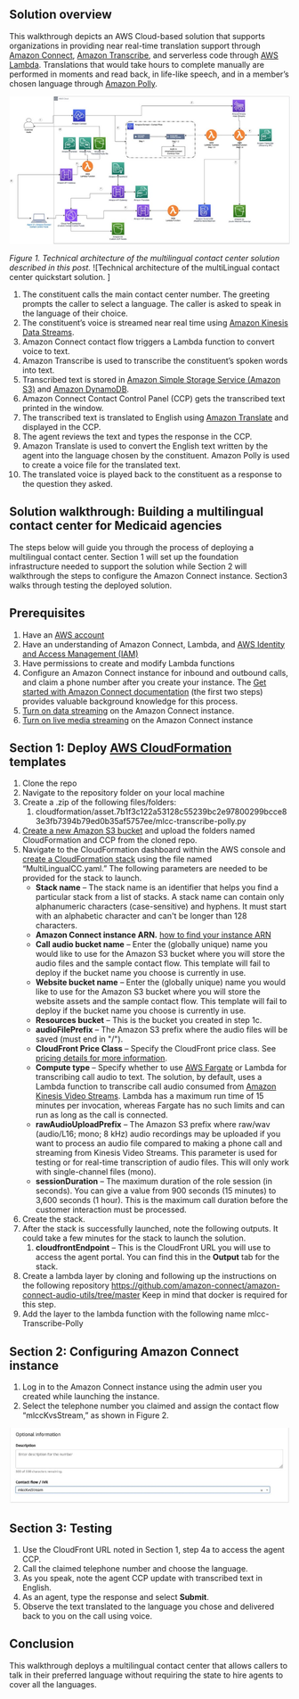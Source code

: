 
## Solution overview

This walkthrough depicts an AWS Cloud-based solution that supports  organizations in providing near real-time translation  support through [Amazon Connect](https://aws.amazon.com/connect/), [Amazon Transcribe](https://aws.amazon.com/transcribe/), and serverless code through [AWS Lambda](https://aws.amazon.com/lambda/). Translations that would take hours to complete manually are performed in moments and read back, in life-like speech, and in a member’s chosen language through [Amazon Polly](https://aws.amazon.com/polly/). 

![alt text](https://github.com/aws-samples/amazon-connect-live-agent-translation/blob/main/img/Architecture.jpg)

_Figure 1. Technical architecture of the multilingual contact center solution described in this post._ ![Technical architecture of the multiLingual contact center quickstart solution. ]

1. The constituent calls the main contact center number. The greeting prompts the caller to select a language. The caller is asked to speak in the language of their choice.
2. The constituent’s voice is streamed near real time using [Amazon Kinesis Data Streams](https://aws.amazon.com/kinesis/data-streams/).
3. Amazon Connect contact flow triggers a Lambda function to convert voice to text.
4. Amazon Transcribe is used to transcribe the constituent’s spoken words into text.
5. Transcribed text is stored in [Amazon Simple Storage Service (Amazon S3)](https://aws.amazon.com/s3/) and [Amazon DynamoDB](https://aws.amazon.com/dynamodb/).
6. Amazon Connect Contact Control Panel (CCP) gets the transcribed text printed in the window.
7. The transcribed text is translated to English using [Amazon Translate](https://aws.amazon.com/translate/) and displayed in the CCP.
8. The agent reviews the text and types the response in the CCP.
9. Amazon Translate is used to convert the English text written by the agent into the language chosen by the constituent. Amazon Polly is used to create a voice file for the translated text.
10. The translated voice is played back to the constituent as a response to the question they asked.

## Solution walkthrough: Building a multilingual contact center for Medicaid agencies

The steps below will guide you through the process of deploying a multilingual contact center. Section 1 will set up the foundation infrastructure needed to support the solution while Section 2 will walkthrough the steps to configure the Amazon Connect instance. Section3 walks through testing the deployed solution.


## Prerequisites

1. Have an [AWS account](https://signin.aws.amazon.com/signin?redirect_uri=https%3A%2F%2Fportal.aws.amazon.com%2Fbilling%2Fsignup%2Fresume&client_id=signup)
2. Have an understanding of Amazon Connect, Lambda, and [AWS Identity and Access Management (IAM)](https://aws.amazon.com/iam/)
3. Have permissions to create and modify Lambda functions
4. Configure an Amazon Connect instance for inbound and outbound calls, and claim a phone number after you create your instance. The [Get started with Amazon Connect documentation](https://docs.aws.amazon.com/connect/latest/adminguide/amazon-connect-get-started.html) (the first two steps) provides valuable background knowledge for this process.
5. [Turn on data streaming](https://docs.aws.amazon.com/connect/latest/adminguide/data-streaming.html) on the Amazon Connect instance.
6. [Turn on live media streaming](https://docs.aws.amazon.com/connect/latest/adminguide/enable-live-media-streams.html) on the Amazon Connect instance


##  Section 1: Deploy [AWS CloudFormation](https://aws.amazon.com/cloudformation/) templates  

1. Clone the repo
2. Navigate to the repository folder on your local machine
3. Create a .zip of the following files/folders:
    1. cloudformation/asset.7b1f3c122a53128c55239bc2e97800299bcce83e3fb7394b79ed0b35af5757ee/mlcc-transcribe-polly.py
4. [Create a new Amazon S3 bucket](https://docs.aws.amazon.com/AmazonS3/latest/userguide/create-bucket-overview.html) and upload the folders named CloudFormation and CCP from the cloned repo.
5. Navigate to the CloudFormation dashboard within the AWS console and [create a CloudFormation stack](https://docs.aws.amazon.com/AWSCloudFormation/latest/UserGuide/cfn-console-create-stack.html) using the file named “MultiLingualCC.yaml.” The following parameters are needed to be provided for the stack to launch.
    * **Stack name** – The stack name is an identifier that helps you find a particular stack from a list of stacks. A stack name can contain only alphanumeric characters (case-sensitive) and hyphens. It must start with an alphabetic character and can't be longer than 128 characters.
    * **Amazon Connect instance ARN.** [how to find your instance ARN](https://docs.aws.amazon.com/connect/latest/adminguide/find-instance-arn.html)
    * **Call audio bucket name** – Enter the (globally unique) name you would like to use for the Amazon S3 bucket where you will store the audio files and the sample contact flow. This template will fail to deploy if the bucket name you choose is currently in use.
    * **Website bucket name** – Enter the (globally unique) name you would like to use for the Amazon S3 bucket where you will store the website assets and the sample contact flow. This template will fail to deploy if the bucket name you choose is currently in use.
    * **Resources bucket** – This is the bucket you created in step 1c.
    * **audioFilePrefix** – The Amazon S3 prefix where the audio files will be saved (must end in "/").
    * **CloudFront Price Class** – Specify the CloudFront price class. See [pricing details for more information](https://aws.amazon.com/cloudfront/pricing/%20).
    * **Compute type** – Specify whether to use [AWS Fargate](https://aws.amazon.com/fargate/) or Lambda for transcribing call audio to text. The solution, by default, uses a Lambda function to transcribe call audio consumed from [Amazon Kinesis Video Streams](https://aws.amazon.com/kinesis/video-streams/?amazon-kinesis-video-streams-resources-blog.sort-by=item.additionalFields.createdDate&amazon-kinesis-video-streams-resources-blog.sort-order=desc). Lambda has a maximum run time of 15 minutes per invocation, whereas Fargate has no such limits and can run as long as the call is connected.
    * **rawAudioUploadPrefix** – The Amazon S3 prefix where raw/wav (audio/L16; mono; 8 kHz) audio recordings may be uploaded if you want to process an audio file compared to making a phone call and streaming from Kinesis Video Streams. This parameter is used for testing or for real-time transcription of audio files. This will only work with single-channel files (mono).
    * **sessionDuration** – The maximum duration of the role session (in seconds). You can give a value from 900 seconds (15 minutes) to 3,600 seconds (1 hour). This is the maximum call duration before the customer interaction must be processed.
6. Create the stack.
7. After the stack is successfully launched, note the following outputs. It could take a few minutes for the stack to launch the solution.
    1. **cloudfrontEndpoint** – This is the CloudFront URL you will use to access the agent portal. You can find this in the **Output** tab for the stack.
8. Create a lambda layer by cloning and following up the instructions on the following repository  <https://github.com/amazon-connect/amazon-connect-audio-utils/tree/master>  Keep in mind that docker is required for this step. 
9. Add the layer to the lambda function with the following name mlcc-Transcribe-Polly



## Section 2: Configuring Amazon Connect instance  

1. Log in to the Amazon Connect instance using the admin user you created while launching the instance.
2. Select the telephone number you claimed and assign the contact flow “mlccKvsStream,” as shown in Figure 2.

![alt text](https://github.com/aws-samples/amazon-connect-live-agent-translation/blob/main/img/AmazonConnectContactFlowAssignment.jpg)


## Section 3: Testing  

1. Use the CloudFront URL noted in Section 1, step 4a to access the agent CCP.
2. Call the claimed telephone number and choose the language.
3. As you speak, note the agent CCP update with transcribed text in English.
4. As an agent, type the response and select **Submit**.
5. Observe the text translated to the language you chose and delivered back to you on the call using voice.


## Conclusion

This walkthrough deploys a multilingual contact center that allows callers to talk in their preferred language without requiring the state to hire agents to cover all the languages.

